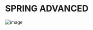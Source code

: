 # SPRING ADVANCED


![image](https://github.com/user-attachments/assets/2c39c2e0-12c9-4b68-8507-ecda4bc771c2)

